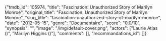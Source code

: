 {"tmdb_id": 105974, "title": "Fascination: Unauthorized Story of Marilyn Monroe", "original_title": "Fascination: Unauthorized Story of Marilyn Monroe", "slug_title": "fascination-unauthorized-story-of-marilyn-monroe", "date": "2012-05-15", "genre": "Documentaire", "score": "0.0/10", "synopsis": "", "image": "/img/default-cover.png", "actors": ["Laurie Atlas ()", "Marilyn Higgins ()"], "comments": [], "recommandations_id": []}